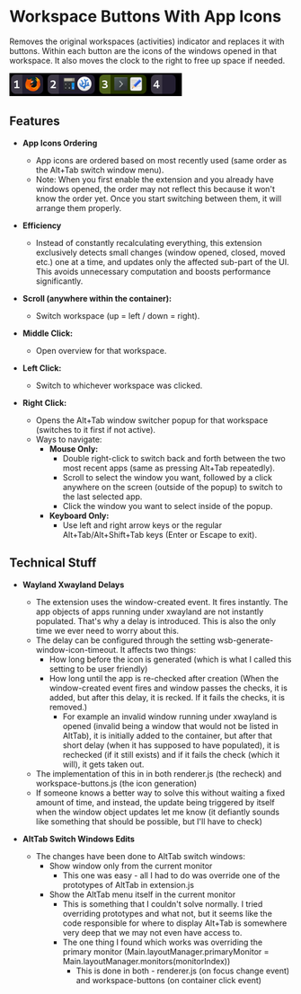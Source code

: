 # Workspace Buttons With App Icons

Removes the original workspaces (activities) indicator and replaces it with buttons. Within each button are the icons of the windows opened in that workspace. It also moves the clock to the right to free up space if needed.

![Preview](preview.png)

## Features

- **App Icons Ordering**
  - App icons are ordered based on most recently used (same order as the Alt+Tab switch window menu).
  - Note: When you first enable the extension and you already have windows opened, the order may not reflect this because it won't know the order yet. Once you start switching between them, it will arrange them properly.

- **Efficiency**
  - Instead of constantly recalculating everything, this extension exclusively detects small changes (window opened, closed, moved etc.) one at a time, and updates only the affected sub-part of the UI. This avoids unnecessary computation and boosts performance significantly.

- **Scroll (anywhere within the container):**
  - Switch workspace (up = left / down = right).
  
- **Middle Click:**
  - Open overview for that workspace.

- **Left Click:**
  - Switch to whichever workspace was clicked.

- **Right Click:**
  - Opens the Alt+Tab window switcher popup for that workspace (switches to it first if not active).
  - Ways to navigate:
    - **Mouse Only:**
      - Double right-click to switch back and forth between the two most recent apps (same as pressing Alt+Tab repeatedly).
      - Scroll to select the window you want, followed by a click anywhere on the screen (outside of the popup) to switch to the last selected app.
      - Click the window you want to select inside of the popup.
    - **Keyboard Only:**
      - Use left and right arrow keys or the regular Alt+Tab/Alt+Shift+Tab keys (Enter or Escape to exit).

## Technical Stuff

- **Wayland Xwayland Delays**
  - The extension uses the window-created event. It fires instantly. The app objects of apps running under xwayland are not instantly populated. That's why a delay is introduced. This is also the only time we ever need to worry about this.
  - The delay can be configured through the setting wsb-generate-window-icon-timeout. It affects two things:
    - How long before the icon is generated (which is what I called this setting to be user friendly)
    - How long until the app is re-checked after creation (When the window-created event fires and window passes the checks, it is added, but after this delay, it is recked. If it fails the checks, it is removed.)
      - For example an invalid window running under xwayland is opened (invalid being a window that would not be listed in AltTab), it is initially added to the container, but after that short delay (when it has supposed to have populated), it is rechecked (if it still exists) and if it fails the check (which it will), it gets taken out.
  - The implementation of this in in both renderer.js (the recheck) and workspace-buttons.js (the icon generation)
  - If someone knows a better way to solve this without waiting a fixed amount of time, and instead, the update being triggered by itself when the window object updates let me know (it defiantly sounds like something that should be possible, but I'll have to check)

- **AltTab Switch Windows Edits**
  - The changes have been done to AltTab switch windows:
    - Show window only from the current monitor
      - This one was easy - all I had to do was override one of the prototypes of AltTab in extension.js
    - Show the AltTab menu itself in the current monitor
      - This is something that I couldn't solve normally. I tried overriding prototypes and what not, but it seems like the code responsible for where to display Alt+Tab is somewhere very deep that we may not even have access to.
      - The one thing I found which works was overriding the primary monitor (Main.layoutManager.primaryMonitor = Main.layoutManager.monitors(monitorIndex))
        - This is done in both - renderer.js (on focus change event) and workspace-buttons (on container click event)